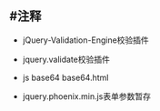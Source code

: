 #注释
---
* jQuery-Validation-Engine校验插件

* jquery.validate校验插件

* js base64 base64.html

* jquery.phoenix.min.js表单参数暂存
